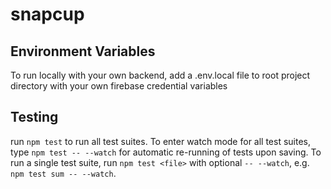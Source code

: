 # snapcup

## Environment Variables

To run locally with your own backend, add a .env.local file to root project directory with your own firebase credential variables

## Testing
run `npm test` to run all test suites. To enter watch mode for all test suites, type `npm test -- --watch` for automatic re-running of tests upon saving.
To run a single test suite, run `npm test <file>` with optional `-- --watch`, e.g. `npm test sum -- --watch`.